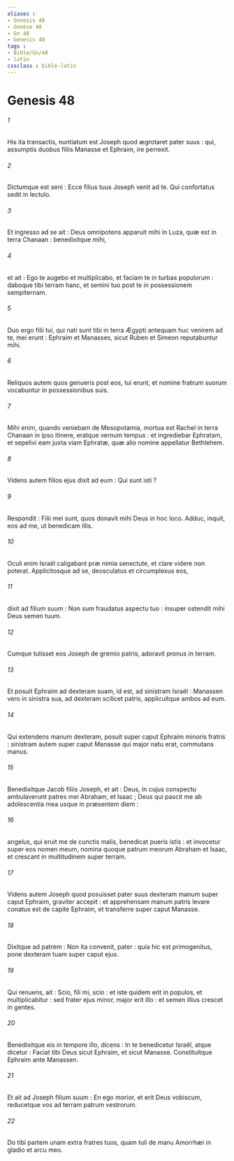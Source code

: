```yaml
---
aliases : 
- Genesis 48
- Genèse 48
- Gn 48
- Genesis 48
tags : 
- Bible/Gn/48
- latin
cssclass : bible-latin
---
```


# Genesis 48

###### 1
His ita transactis, nuntiatum est Joseph quod ægrotaret pater suus : qui, assumptis duobus filiis Manasse et Ephraim, ire perrexit.
###### 2
Dictumque est seni : Ecce filius tuus Joseph venit ad te. Qui confortatus sedit in lectulo.
###### 3
Et ingresso ad se ait : Deus omnipotens apparuit mihi in Luza, quæ est in terra Chanaan : benedixitque mihi,
###### 4
et ait : Ego te augebo et multiplicabo, et faciam te in turbas populorum : daboque tibi terram hanc, et semini tuo post te in possessionem sempiternam.
###### 5
Duo ergo filii tui, qui nati sunt tibi in terra Ægypti antequam huc venirem ad te, mei erunt : Ephraim et Manasses, sicut Ruben et Simeon reputabuntur mihi.
###### 6
Reliquos autem quos genueris post eos, tui erunt, et nomine fratrum suorum vocabuntur in possessionibus suis.
###### 7
Mihi enim, quando veniebam de Mesopotamia, mortua est Rachel in terra Chanaan in ipso itinere, eratque vernum tempus : et ingrediebar Ephratam, et sepelivi eam juxta viam Ephratæ, quæ alio nomine appellatur Bethlehem.
###### 8
Videns autem filios ejus dixit ad eum : Qui sunt isti ?
###### 9
Respondit : Filii mei sunt, quos donavit mihi Deus in hoc loco. Adduc, inquit, eos ad me, ut benedicam illis.
###### 10
Oculi enim Israël caligabant præ nimia senectute, et clare videre non poterat. Applicitosque ad se, deosculatus et circumplexus eos,
###### 11
dixit ad filium suum : Non sum fraudatus aspectu tuo : insuper ostendit mihi Deus semen tuum.
###### 12
Cumque tulisset eos Joseph de gremio patris, adoravit pronus in terram.
###### 13
Et posuit Ephraim ad dexteram suam, id est, ad sinistram Israël : Manassen vero in sinistra sua, ad dexteram scilicet patris, applicuitque ambos ad eum.
###### 14
Qui extendens manum dexteram, posuit super caput Ephraim minoris fratris : sinistram autem super caput Manasse qui major natu erat, commutans manus.
###### 15
Benedixitque Jacob filiis Joseph, et ait : Deus, in cujus conspectu ambulaverunt patres mei Abraham, et Isaac ; Deus qui pascit me ab adolescentia mea usque in præsentem diem :
###### 16
angelus, qui eruit me de cunctis malis, benedicat pueris istis : et invocetur super eos nomen meum, nomina quoque patrum meorum Abraham et Isaac, et crescant in multitudinem super terram.
###### 17
Videns autem Joseph quod posuisset pater suus dexteram manum super caput Ephraim, graviter accepit : et apprehensam manum patris levare conatus est de capite Ephraim, et transferre super caput Manasse.
###### 18
Dixitque ad patrem : Non ita convenit, pater : quia hic est primogenitus, pone dexteram tuam super caput ejus.
###### 19
Qui renuens, ait : Scio, fili mi, scio : et iste quidem erit in populos, et multiplicabitur : sed frater ejus minor, major erit illo : et semen illius crescet in gentes.
###### 20
Benedixitque eis in tempore illo, dicens : In te benedicetur Israël, atque dicetur : Faciat tibi Deus sicut Ephraim, et sicut Manasse. Constituitque Ephraim ante Manassen.
###### 21
Et ait ad Joseph filium suum : En ego morior, et erit Deus vobiscum, reducetque vos ad terram patrum vestrorum.
###### 22
Do tibi partem unam extra fratres tuos, quam tuli de manu Amorrhæi in gladio et arcu meo.
